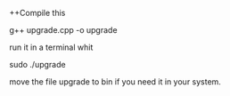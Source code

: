 ++Compile this 

g++ upgrade.cpp -o upgrade 

run it in a terminal whit

sudo ./upgrade

move the file upgrade to bin if you need it in your system.

